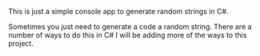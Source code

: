 This is just a simple console app to generate random strings in C#.

Sometimes you just need to generate a code a random string. There are a number of ways to do this in C# I will be adding more of the ways to this project.
